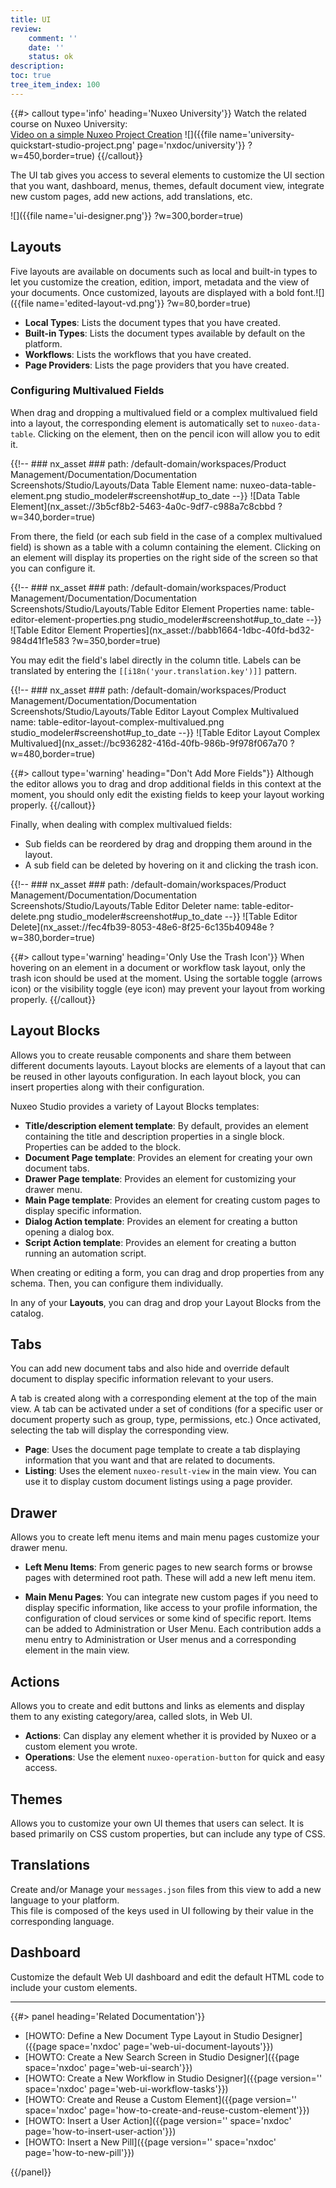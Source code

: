 ```yaml
---
title: UI
review:
    comment: ''
    date: ''
    status: ok
description:
toc: true
tree_item_index: 100
---
```

{{#> callout type='info' heading='Nuxeo University'}}
Watch the related course on Nuxeo University:</br>
[Video on a simple Nuxeo Project Creation](https://university.nuxeo.com/learn/public/course/view/elearning/144/nuxeo-platform-quickstart-creation-of-a-simple-nuxeo-studio-project)
![]({{file name='university-quickstart-studio-project.png' page='nxdoc/university'}} ?w=450,border=true)
{{/callout}}

The UI tab gives you access to several elements to customize the UI section that you want, dashboard, menus, themes, default document view, integrate new custom pages, add new actions, add translations, etc.

![]({{file name='ui-designer.png'}} ?w=300,border=true)

## Layouts

Five layouts are available on documents such as local and built-in types to let you customize the creation, edition, import, metadata and the view of your documents. Once customized, layouts are displayed with a bold font.![]({{file name='edited-layout-vd.png'}} ?w=80,border=true)

- **Local Types**: Lists the document types that you have created.
- **Built-in Types**: Lists the document types available by default on the platform.
- **Workflows**: Lists the workflows that you have created.
- **Page Providers**: Lists the page providers that you have created.

### Configuring Multivalued Fields

When drag and dropping a multivalued field or a complex multivalued field into a layout, the corresponding element is automatically set to `nuxeo-data-table`. Clicking on the element, then on the pencil icon will allow you to edit it.


{{!--     ### nx_asset ###
    path: /default-domain/workspaces/Product Management/Documentation/Documentation Screenshots/Studio/Layouts/Data Table Element
    name: nuxeo-data-table-element.png
    studio_modeler#screenshot#up_to_date
--}}
![Data Table Element](nx_asset://3b5cf8b2-5463-4a0c-9df7-c988a7c8cbbd ?w=340,border=true)


From there, the field (or each sub field in the case of a complex multivalued field) is shown as a table with a column containing the element. Clicking on an element will display its properties on the right side of the screen so that you can configure it.


{{!--     ### nx_asset ###
    path: /default-domain/workspaces/Product Management/Documentation/Documentation Screenshots/Studio/Layouts/Table Editor Element Properties
    name: table-editor-element-properties.png
    studio_modeler#screenshot#up_to_date
--}}
![Table Editor Element Properties](nx_asset://babb1664-1dbc-40fd-bd32-984d41f1e583 ?w=350,border=true)


You may edit the field's label directly in the column title. Labels can be translated by entering the `[[i18n('your.translation.key')]]` pattern.

{{!--     ### nx_asset ###
    path: /default-domain/workspaces/Product Management/Documentation/Documentation Screenshots/Studio/Layouts/Table Editor Layout Complex Multivalued
    name: table-editor-layout-complex-multivalued.png
    studio_modeler#screenshot#up_to_date
--}}
![Table Editor Layout Complex Multivalued](nx_asset://bc936282-416d-40fb-986b-9f978f067a70 ?w=480,border=true)


{{#> callout type='warning' heading="Don't Add More Fields"}}
Although the editor allows you to drag and drop additional fields in this context at the moment, you should only edit the existing fields to keep your layout working properly.
{{/callout}}

Finally, when dealing with complex multivalued fields:
- Sub fields can be reordered by drag and dropping them around in the layout.
- A sub field can be deleted by hovering on it and clicking the trash icon.

{{!--     ### nx_asset ###
    path: /default-domain/workspaces/Product Management/Documentation/Documentation Screenshots/Studio/Layouts/Table Editor Deleter
    name: table-editor-delete.png
    studio_modeler#screenshot#up_to_date
--}}
![Table Editor Delete](nx_asset://fec4fb39-8053-48e6-8f25-6c135b40948e ?w=380,border=true)

{{#> callout type='warning' heading='Only Use the Trash Icon'}}
When hovering on an element in a document or workflow task layout, only the trash icon should be used at the moment. Using the sortable toggle (arrows icon) or the visibility toggle (eye icon) may prevent your layout from working properly.
{{/callout}}

## Layout Blocks

Allows you to create reusable components and share them between different documents layouts.
Layout blocks are elements of a layout that can be reused in other layouts configuration.
In each layout block, you can insert properties along with their configuration.

Nuxeo Studio provides a variety of Layout Blocks templates:

- **Title/description element template**: By default, provides an element containing the title and description properties in a single block. Properties can be added to the block.
- **Document Page template**: Provides an element for creating your own document tabs.
- **Drawer Page template**: Provides an element for customizing your drawer menu.
- **Main Page template**: Provides an element for creating custom pages to display specific information.
- **Dialog Action template**: Provides an element for creating a button opening a dialog box.
- **Script Action template**: Provides an element for creating a button running an automation script.

When creating or editing a form, you can drag and drop properties from any schema. Then, you can configure them individually.

In any of your **Layouts**, you can drag and drop your Layout Blocks from the catalog.

## Tabs

You can add new document tabs and also hide and override default document to display specific information relevant to your users.

A tab is created along with a corresponding element at the top of the main view. A tab can be activated under a set of conditions (for a specific user or document property such as group, type, permissions, etc.)
Once activated, selecting the tab will display the corresponding view.

- **Page**: Uses the document page template to create a tab displaying information that you want and that are related to documents.
- **Listing**: Uses the element `nuxeo-result-view` in the main view. You can use it to display custom document listings using a page provider.

## Drawer

Allows you to create left menu items and main menu pages customize your drawer menu.

- **Left Menu Items**: From generic pages to new search forms or browse pages with determined root path. These will add a new left menu item.

- **Main Menu Pages**: You can integrate new custom pages if you need to display specific information, like access to your profile information, the configuration of cloud services or some kind of specific report. Items can be added to Administration or User Menu. Each contribution adds a menu entry to Administration or User menus and a corresponding element in the main view.

## Actions

Allows you to create and edit buttons and links as elements and display them to any existing category/area, called slots, in Web UI.

- **Actions**: Can display any element whether it is provided by Nuxeo or a custom element you wrote.
- **Operations**: Use the element `nuxeo-operation-button` for quick and easy access.

## Themes

Allows you to customize your own UI themes that users can select. It is based primarily on CSS custom properties, but can include any type of CSS.

## Translations

Create and/or Manage your `messages.json` files from this view to add a new language to your platform. </br>
This file is composed of the keys used in UI following by their value in the corresponding language.

## Dashboard

Customize the default Web UI dashboard and edit the default HTML code to include your custom elements.

* * *

<div class="row" data-equalizer data-equalize-on="medium"><div class="column medium-6">{{#> panel heading='Related Documentation'}}

- [HOWTO: Define a New Document Type Layout in Studio Designer]({{page space='nxdoc' page='web-ui-document-layouts'}})
- [HOWTO: Create a New Search Screen in Studio Designer]({{page space='nxdoc' page='web-ui-search'}})
- [HOWTO: Create a New Workflow in Studio Designer]({{page version='' space='nxdoc' page='web-ui-workflow-tasks'}})
- [HOWTO: Create and Reuse a Custom Element]({{page version='' space='nxdoc' page='how-to-create-and-reuse-custom-element'}})
- [HOWTO: Insert a User Action]({{page version='' space='nxdoc' page='how-to-insert-user-action'}})
- [HOWTO: Insert a New Pill]({{page version='' space='nxdoc' page='how-to-new-pill'}})

{{/panel}}
</div>
<div class="column medium-6">

</div>
</div>
